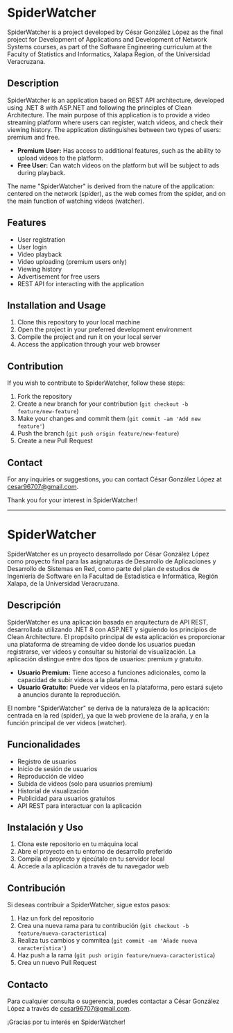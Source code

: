 # SpiderWatcher

SpiderWatcher is a project developed by César González López as the final project for Development of Applications and Development of Network Systems courses, as part of the Software Engineering curriculum at the Faculty of Statistics and Informatics, Xalapa Region, of the Universidad Veracruzana.


## Description

SpiderWatcher is an application based on REST API architecture, developed using .NET 8 with ASP.NET and following the principles of Clean Architecture. The main purpose of this application is to provide a video streaming platform where users can register, watch videos, and check their viewing history. The application distinguishes between two types of users: premium and free.

- **Premium User:** Has access to additional features, such as the ability to upload videos to the platform.
- **Free User:** Can watch videos on the platform but will be subject to ads during playback.

The name "SpiderWatcher" is derived from the nature of the application: centered on the network (spider), as the web comes from the spider, and on the main function of watching videos (watcher).


## Features

- User registration
- User login
- Video playback
- Video uploading (premium users only)
- Viewing history
- Advertisement for free users
- REST API for interacting with the application


## Installation and Usage

1. Clone this repository to your local machine
2. Open the project in your preferred development environment
3. Compile the project and run it on your local server
4. Access the application through your web browser


## Contribution

If you wish to contribute to SpiderWatcher, follow these steps:

1. Fork the repository
2. Create a new branch for your contribution (`git checkout -b feature/new-feature`)
3. Make your changes and commit them (`git commit -am 'Add new feature'`)
4. Push the branch (`git push origin feature/new-feature`)
5. Create a new Pull Request


## Contact

For any inquiries or suggestions, you can contact César González López at [cesar96707@gmail.com](mailto:cesar96707@gmail.com).

Thank you for your interest in SpiderWatcher!

---

# SpiderWatcher

SpiderWatcher es un proyecto desarrollado por César González López como proyecto final para las asignaturas de Desarrollo de Aplicaciones y Desarrollo de Sistemas en Red, como parte del plan de estudios de Ingeniería de Software en la Facultad de Estadística e Informática, Región Xalapa, de la Universidad Veracruzana.


## Descripción

SpiderWatcher es una aplicación basada en arquitectura de API REST, desarrollada utilizando .NET 8 con ASP.NET y siguiendo los principios de Clean Architecture. El propósito principal de esta aplicación es proporcionar una plataforma de streaming de video donde los usuarios puedan registrarse, ver videos y consultar su historial de visualización. La aplicación distingue entre dos tipos de usuarios: premium y gratuito.

- **Usuario Premium:** Tiene acceso a funciones adicionales, como la capacidad de subir videos a la plataforma.
- **Usuario Gratuito:** Puede ver videos en la plataforma, pero estará sujeto a anuncios durante la reproducción.

El nombre "SpiderWatcher" se deriva de la naturaleza de la aplicación: centrada en la red (spider), ya que la web proviene de la araña, y en la función principal de ver videos (watcher).


## Funcionalidades

- Registro de usuarios
- Inicio de sesión de usuarios
- Reproducción de video
- Subida de videos (solo para usuarios premium)
- Historial de visualización
- Publicidad para usuarios gratuitos
- API REST para interactuar con la aplicación


## Instalación y Uso

1. Clona este repositorio en tu máquina local
2. Abre el proyecto en tu entorno de desarrollo preferido
3. Compila el proyecto y ejecútalo en tu servidor local
4. Accede a la aplicación a través de tu navegador web


## Contribución

Si deseas contribuir a SpiderWatcher, sigue estos pasos:

1. Haz un fork del repositorio
2. Crea una nueva rama para tu contribución (`git checkout -b feature/nueva-caracteristica`)
3. Realiza tus cambios y commitea (`git commit -am 'Añade nueva característica'`)
4. Haz push a la rama (`git push origin feature/nueva-caracteristica`)
5. Crea un nuevo Pull Request


## Contacto

Para cualquier consulta o sugerencia, puedes contactar a César González López a través de [cesar96707@gmail.com](mailto:cesar96707@gmail.com).

¡Gracias por tu interés en SpiderWatcher!
